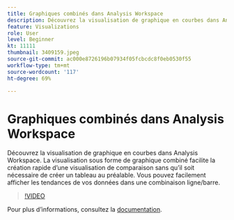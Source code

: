 ```yaml
---
title: Graphiques combinés dans Analysis Workspace
description: Découvrez la visualisation de graphique en courbes dans Analysis Workspace. La visualisation sous forme de graphique combiné facilite la création rapide d’une visualisation de comparaison sans qu’il soit nécessaire de créer un tableau au préalable. Vous pouvez facilement afficher les tendances de vos données dans une combinaison ligne/barre. (Doit comporter entre 60 et 160 caractères, mais compte 258 caractères)
feature: Visualizations
role: User
level: Beginner
kt: 11111
thumbnail: 3409159.jpeg
source-git-commit: ac000e8726196b07934f05fcbcdc8f0eb0530f55
workflow-type: tm+mt
source-wordcount: '117'
ht-degree: 69%

---
```



# Graphiques combinés dans Analysis Workspace

Découvrez la visualisation de graphique en courbes dans Analysis Workspace. La visualisation sous forme de graphique combiné facilite la création rapide d’une visualisation de comparaison sans qu’il soit nécessaire de créer un tableau au préalable. Vous pouvez facilement afficher les tendances de vos données dans une combinaison ligne/barre.

>[!VIDEO](https://video.tv.adobe.com/v/3409159/?quality=12&learn=on)

Pour plus dʼinformations, consultez la [documentation](https://experienceleague.adobe.com/docs/analytics/analyze/analysis-workspace/visualizations/combo-charts.html).
